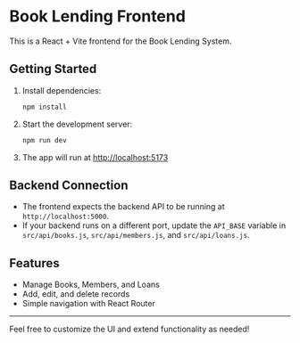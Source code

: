 # Book Lending Frontend

This is a React + Vite frontend for the Book Lending System.

## Getting Started

1. Install dependencies:
   ```bash
   npm install
   ```
2. Start the development server:
   ```bash
   npm run dev
   ```
3. The app will run at [http://localhost:5173](http://localhost:5173)

## Backend Connection
- The frontend expects the backend API to be running at `http://localhost:5000`.
- If your backend runs on a different port, update the `API_BASE` variable in `src/api/books.js`, `src/api/members.js`, and `src/api/loans.js`.

## Features
- Manage Books, Members, and Loans
- Add, edit, and delete records
- Simple navigation with React Router

---

Feel free to customize the UI and extend functionality as needed!
